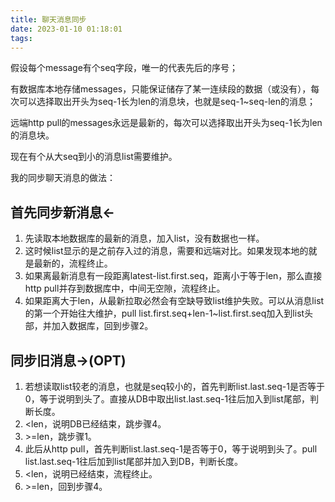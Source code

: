 ```yaml
---
title: 聊天消息同步
date: 2023-01-10 01:18:01
tags:
---
```


假设每个message有个seq字段，唯一的代表先后的序号；

有数据库本地存储messages，只能保证储存了某一连续段的数据（或没有），每次可以选择取出开头为seq-1长为len的消息块，也就是seq-1~seq-len的消息；

远端http pull的messages永远是最新的，每次可以选择取出开头为seq-1长为len的消息块。

现在有个从大seq到小的消息list需要维护。

<!--more-->

我的同步聊天消息的做法：

## 首先同步新消息<-

1. 先读取本地数据库的最新的消息，加入list，没有数据也一样。
2. 这时候list显示的是之前存入过的消息，需要和远端对比。如果发现本地的就是最新的，流程终止。
3. 如果离最新消息有一段距离latest-list.first.seq，距离小于等于len，那么直接http pull并存到数据库中，中间无空隙，流程终止。
4. 如果距离大于len，从最新拉取必然会有空缺导致list维护失败。可以从消息list的第一个开始往大维护，pull list.first.seq+len-1~list.first.seq加入到list头部，并加入数据库，回到步骤2。

## 同步旧消息->(OPT)

1. 若想读取list较老的消息，也就是seq较小的，首先判断list.last.seq-1是否等于0，等于说明到头了。直接从DB中取出list.last.seq-1往后加入到list尾部，判断长度。
2. <len，说明DB已经结束，跳步骤4。
3. \>=len，跳步骤1。
4. 此后从http pull，首先判断list.last.seq-1是否等于0，等于说明到头了。pull list.last.seq-1往后加到list尾部并加入到DB，判断长度。
5. <len，说明已经结束，流程终止。
6. \>=len，回到步骤4。


